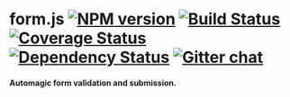 # form.js [![NPM version][npm-img]][npm-url] [![Build Status][travis-img]][travis-url] [![Coverage Status][coveralls-img]][coveralls-url] [![Dependency Status][dependency-img]][dependency-url] [![Gitter chat][gitter-img]][gitter-url]
#### Automagic form validation and submission.

[examples]:         https://github.com/hanzo-io/form.js/blob/master/test/test.coffee

[travis-img]:     https://img.shields.io/travis/hanzo-io/form.js.svg
[travis-url]:     https://travis-ci.org/hanzo-io/form.js
[coveralls-img]:  https://coveralls.io/repos/hanzo-io/form.js/badge.svg?branch=master&service=github
[coveralls-url]:  https://coveralls.io/github/hanzo-io/form.js?branch=master
[dependency-url]: https://david-dm.org/hanzo-io/form.js
[dependency-img]: https://david-dm.org/hanzo-io/form.js.svg
[npm-img]:        https://img.shields.io/npm/v/form.js.svg
[npm-url]:        https://www.npmjs.com/package/form.js
[gitter-img]:     https://badges.gitter.im/join-chat.svg
[gitter-url]:     https://gitter.im/hanzo-io/hi

<!-- not used -->
[downloads-img]:     https://img.shields.io/npm/dm/form.js.svg
[downloads-url]:     http://badge.fury.io/js/form.js
[devdependency-img]: https://david-dm.org/hanzo-io/form.js/dev-status.svg
[devdependency-url]: https://david-dm.org/hanzo-io/form.js#info=devDependencies
